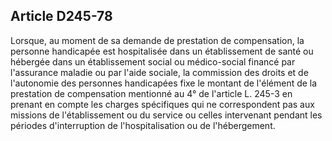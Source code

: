 ## Article D245-78


Lorsque, au moment de sa demande de prestation de compensation, la personne handicapée est hospitalisée
dans un établissement de santé ou hébergée dans un établissement social ou médico-social financé
par l'assurance maladie ou par l'aide sociale, la commission des droits et de l'autonomie des personnes
handicapées fixe le montant de l'élément de la prestation de compensation mentionné au 4° de l'article
L. 245-3 en prenant en compte les charges spécifiques qui ne correspondent pas aux missions de
l'établissement ou du service ou celles intervenant pendant les périodes d'interruption de l'hospitalisation ou
de l'hébergement.


